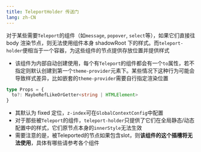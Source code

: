 ```yaml
---
title: TeleportHolder 传送门
lang: zh-CN
---
```


对于某些需要`Teleport`的组件（如`message`, `popover`, `select`等），如果它们直接往 body 渲染节点，则无法使用组件本身 shadowRoot 下的样式。而`teleport-holder`便相当于一个容器，为这些组件的节点提供存放位置并提供样式

- 该组件为内部自动创建使用，每个有`Teleport`的组件都会有一个`to`属性，若不指定则默认创建到第一个`theme-provider`元素下。某些情况下这种行为可能会导致样式差异，比如嵌套的`theme-provider`需要自行指定渲染位置
```ts
type Props = {
  to?: MaybeRefLikeOrGetter<string | HTMLElement>
}
```
- 其默认为 fixed 定位，`z-index`可在`GlobalContextConfig`中配置
- 对于那些被`Teleport`的组件，`teleport-holder`只提供了它们在全局静态/动态配置中的样式，它们原节点本身的`innerStyle`无法生效
- 需要注意的是，被Teleported的节点如果包含slot，则**该组件的这个插槽将无法使用**，具体有哪些请参考各个组件
